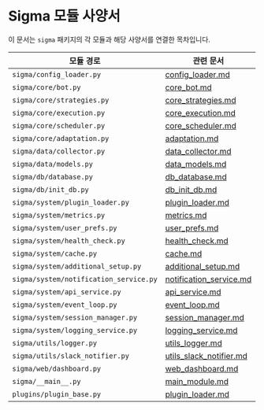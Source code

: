 # Sigma 모듈 사양서

이 문서는 `sigma` 패키지의 각 모듈과 해당 사양서를 연결한 목차입니다.

| 모듈 경로 | 관련 문서 |
|-----------|-----------|
| `sigma/config_loader.py` | [config_loader.md](config_loader.md) |
| `sigma/core/bot.py` | [core_bot.md](core_bot.md) |
| `sigma/core/strategies.py` | [core_strategies.md](core_strategies.md) |
| `sigma/core/execution.py` | [core_execution.md](core_execution.md) |
| `sigma/core/scheduler.py` | [core_scheduler.md](core_scheduler.md) |
| `sigma/core/adaptation.py` | [adaptation.md](adaptation.md) |
| `sigma/data/collector.py` | [data_collector.md](data_collector.md) |
| `sigma/data/models.py` | [data_models.md](data_models.md) |
| `sigma/db/database.py` | [db_database.md](db_database.md) |
| `sigma/db/init_db.py` | [db_init_db.md](db_init_db.md) |
| `sigma/system/plugin_loader.py` | [plugin_loader.md](plugin_loader.md) |
| `sigma/system/metrics.py` | [metrics.md](metrics.md) |
| `sigma/system/user_prefs.py` | [user_prefs.md](user_prefs.md) |
| `sigma/system/health_check.py` | [health_check.md](health_check.md) |
| `sigma/system/cache.py` | [cache.md](cache.md) |
| `sigma/system/additional_setup.py` | [additional_setup.md](additional_setup.md) |
| `sigma/system/notification_service.py` | [notification_service.md](notification_service.md) |
| `sigma/system/api_service.py` | [api_service.md](api_service.md) |
| `sigma/system/event_loop.py` | [event_loop.md](event_loop.md) |
| `sigma/system/session_manager.py` | [session_manager.md](session_manager.md) |
| `sigma/system/logging_service.py` | [logging_service.md](logging_service.md) |
| `sigma/utils/logger.py` | [utils_logger.md](utils_logger.md) |
| `sigma/utils/slack_notifier.py` | [utils_slack_notifier.md](utils_slack_notifier.md) |
| `sigma/web/dashboard.py` | [web_dashboard.md](web_dashboard.md) |
| `sigma/__main__.py` | [main_module.md](main_module.md) |
| `plugins/plugin_base.py` | [plugin_loader.md](plugin_loader.md) |

